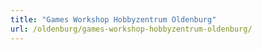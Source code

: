 ```yaml
---
title: "Games Workshop Hobbyzentrum Oldenburg"
url: /oldenburg/games-workshop-hobbyzentrum-oldenburg/
---
```

